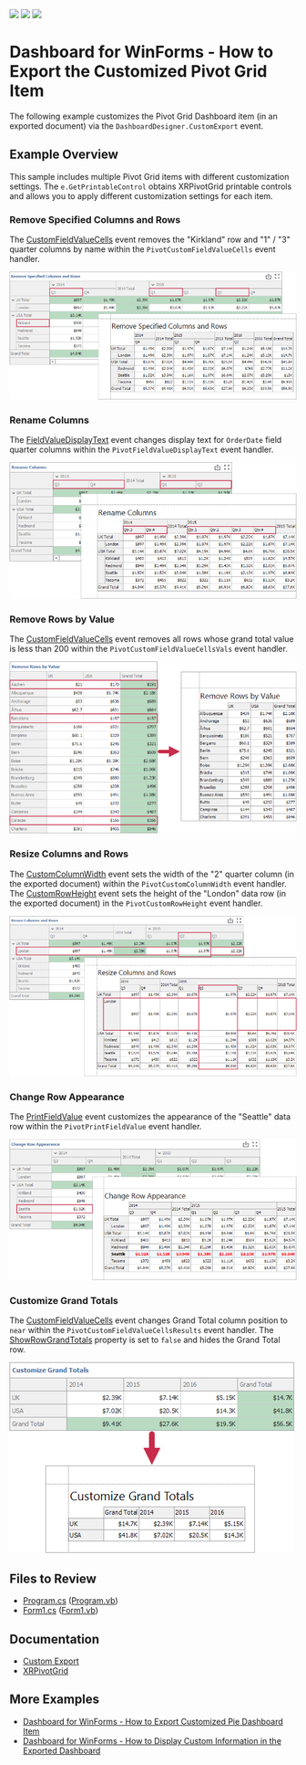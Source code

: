<!-- default badges list -->
![](https://img.shields.io/endpoint?url=https://codecentral.devexpress.com/api/v1/VersionRange/642271334/2023.1)
[![](https://img.shields.io/badge/Open_in_DevExpress_Support_Center-FF7200?style=flat-square&logo=DevExpress&logoColor=white)](https://supportcenter.devexpress.com/ticket/details/T1166847)
[![](https://img.shields.io/badge/📖_How_to_use_DevExpress_Examples-e9f6fc?style=flat-square)](https://docs.devexpress.com/GeneralInformation/403183)
<!-- default badges end -->

# Dashboard for WinForms - How to Export the Customized Pivot Grid Item

The following example customizes the Pivot Grid Dashboard item (in an exported document) via the `DashboardDesigner.CustomExport` event.  

## Example Overview

This sample includes multiple Pivot Grid items with different customization settings. The `e.GetPrintableControl` obtains XRPivotGrid printable controls and allows you to apply different customization settings for each item.

### Remove Specified Columns and Rows 

The [CustomFieldValueCells](https://docs.devexpress.com/XtraReports/DevExpress.XtraReports.UI.XRPivotGrid.CustomFieldValueCells) event removes the "Kirkland" row and "1" / "3" quarter columns by name within the `PivotCustomFieldValueCells` event handler. 

![Remove Specified Columns and Rows](Images/pivotitem1.png)

### Rename Columns 

The [FieldValueDisplayText](https://docs.devexpress.com/XtraReports/DevExpress.XtraReports.UI.XRPivotGrid.FieldValueDisplayText) event changes display text for `OrderDate` field quarter columns within the `PivotFieldValueDisplayText` event handler.

![Rename Columns](Images/pivotitem2.png)

### Remove Rows by Value

The [CustomFieldValueCells](https://docs.devexpress.com/XtraReports/DevExpress.XtraReports.UI.XRPivotGrid.CustomFieldValueCells) event removes all rows whose grand total value is less than 200 within the `PivotCustomFieldValueCellsVals` event handler.

![Remove Rows by Value](Images/pivotitem3.png)

### Resize Columns and Rows

The [CustomColumnWidth](https://docs.devexpress.com/XtraReports/DevExpress.XtraReports.UI.XRPivotGrid.CustomColumnWidth) event sets the width of the "2" quarter column (in the exported document) within the `PivotCustomColumnWidth` event handler. 
The [CustomRowHeight](https://docs.devexpress.com/XtraReports/DevExpress.XtraReports.UI.XRPivotGrid.CustomRowHeight) event sets the height of the "London" data row (in the exported document) in the `PivotCustomRowHeight` event handler.

![Resize Columns and Rows](Images/pivotitem4.png)

### Change Row Appearance 

The [PrintFieldValue](https://docs.devexpress.com/XtraReports/DevExpress.XtraReports.UI.XRPivotGrid.PrintFieldValue) event customizes the appearance of the "Seattle" data row within the `PivotPrintFieldValue` event handler.

![Change Row Appearance](Images/pivotitem5.png)

### Customize Grand Totals 

The [CustomFieldValueCells](https://docs.devexpress.com/XtraReports/DevExpress.XtraReports.UI.XRPivotGrid.CustomFieldValueCells) event changes Grand Total column position to `near` within the `PivotCustomFieldValueCellsResults` event handler. The [ShowRowGrandTotals](https://docs.devexpress.com/CoreLibraries/DevExpress.XtraPivotGrid.PivotGridOptionsViewBase.ShowRowGrandTotals) property is set to `false` and hides the Grand Total row.

![Customize Grand Totals](Images/pivotitem6.png)

## Files to Review

- [Program.cs](./CS/WinformsExport/Program.cs) ([Program.vb](./VB/WinformsExport/Program.vb))
- [Form1.cs](./CS/WinformsExport/Form1.cs) ([Form1.vb](./VB/WinformsExport/Form1.vb))

## Documentation

- [Custom Export](https://docs.devexpress.com/Dashboard/15187/winforms-dashboard/winforms-designer/printing-and-exporting?p=netframework#custom-export)
- [XRPivotGrid](https://docs.devexpress.com/XtraReports/DevExpress.XtraReports.UI.XRPivotGrid._members)

## More Examples

- [Dashboard for WinForms - How to Export Customized Pie Dashboard Item](https://github.com/DevExpress-Examples/WinForms-Dashboard-How-to-export-customized-Pie-Dashboard-Item)
- [Dashboard for WinForms - How to Display Custom Information in the Exported Dashboard](https://github.com/DevExpress-Examples/winforms-dashboard-how-to-add-custom-information-to-the-exported-dashboard-t466558)
